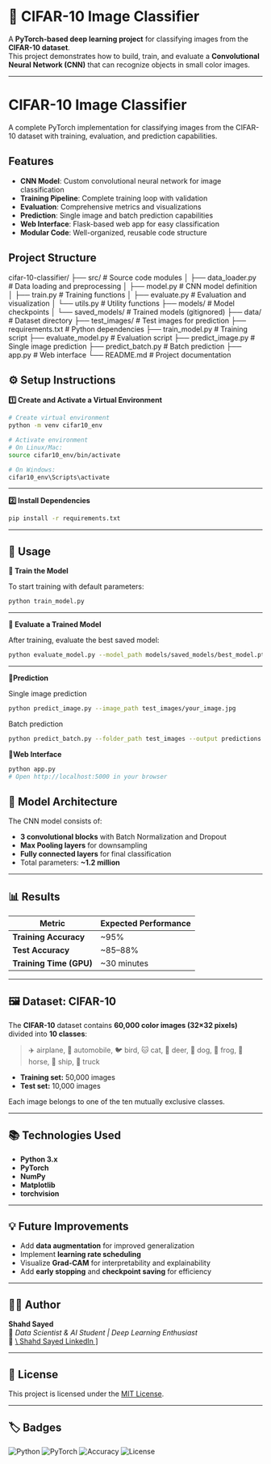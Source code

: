 # 🧠 **CIFAR-10 Image Classifier**

A **PyTorch-based deep learning project** for classifying images from the **CIFAR-10 dataset**.  
This project demonstrates how to build, train, and evaluate a **Convolutional Neural Network (CNN)** that can recognize objects in small color images.

---
# CIFAR-10 Image Classifier

A complete PyTorch implementation for classifying images from the CIFAR-10 dataset with training, evaluation, and prediction capabilities.

## Features

- **CNN Model**: Custom convolutional neural network for image classification
- **Training Pipeline**: Complete training loop with validation
- **Evaluation**: Comprehensive metrics and visualizations
- **Prediction**: Single image and batch prediction capabilities
- **Web Interface**: Flask-based web app for easy classification
- **Modular Code**: Well-organized, reusable code structure

## Project Structure

cifar-10-classifier/
├── src/ # Source code modules
│ ├── data_loader.py # Data loading and preprocessing
│ ├── model.py # CNN model definition
│ ├── train.py # Training functions
│ ├── evaluate.py # Evaluation and visualization
│ └── utils.py # Utility functions
├── models/ # Model checkpoints
│ └── saved_models/ # Trained models (gitignored)
├── data/ # Dataset directory
├── test_images/ # Test images for prediction
├── requirements.txt # Python dependencies
├── train_model.py # Training script
├── evaluate_model.py # Evaluation script
├── predict_image.py # Single image prediction
├── predict_batch.py # Batch prediction
├── app.py # Web interface
└── README.md # Project documentation

## ⚙️ **Setup Instructions**

**1️⃣ Create and Activate a Virtual Environment**

```bash
# Create virtual environment
python -m venv cifar10_env

# Activate environment
# On Linux/Mac:
source cifar10_env/bin/activate

# On Windows:
cifar10_env\Scripts\activate
```

---

**2️⃣ Install Dependencies**

```bash
pip install -r requirements.txt
```

---

## 🚀 **Usage**

**🔹 Train the Model**

To start training with default parameters:

```bash
python train_model.py
```

---

**🔹 Evaluate a Trained Model**

After training, evaluate the best saved model:

```bash
python evaluate_model.py --model_path models/saved_models/best_model.pth
```

---
**🔹Prediction**

 Single image prediction

```bash
python predict_image.py --image_path test_images/your_image.jpg
```

 Batch prediction

```bash
python predict_batch.py --folder_path test_images --output predictions.csv
```

**🔹Web Interface**

```bash
python app.py
# Open http://localhost:5000 in your browser
```


## 🧩 **Model Architecture**

The CNN model consists of:

- **3 convolutional blocks** with Batch Normalization and Dropout  
- **Max Pooling layers** for downsampling  
- **Fully connected layers** for final classification  
- Total parameters: **~1.2 million**

---

## 📊 **Results**

| Metric | Expected Performance |
|--------|----------------------|
| **Training Accuracy** | ~95% |
| **Test Accuracy** | ~85–88% |
| **Training Time (GPU)** | ~30 minutes |

---

## 🖼️ **Dataset: CIFAR-10**

The **CIFAR-10** dataset contains **60,000 color images (32×32 pixels)** divided into **10 classes**:

> ✈️ airplane, 🚗 automobile, 🐦 bird, 🐱 cat, 🦌 deer, 🐶 dog, 🐸 frog, 🐴 horse, 🚢 ship, 🚚 truck

- **Training set:** 50,000 images  
- **Test set:** 10,000 images  

Each image belongs to one of the ten mutually exclusive classes.

---

## 📚 **Technologies Used**

- **Python 3.x**  
- **PyTorch**  
- **NumPy**  
- **Matplotlib**  
- **torchvision**

---

## 💡 **Future Improvements**

- Add **data augmentation** for improved generalization  
- Implement **learning rate scheduling**  
- Visualize **Grad-CAM** for interpretability and explainability  
- Add **early stopping** and **checkpoint saving** for efficiency  

---

## 👩‍💻 **Author**

**Shahd Sayed**  
💼 *Data Scientist & AI Student | Deep Learning Enthusiast*  
📧 [\ Shahd Sayed LinkedIn \]](https://www.linkedin.com/in/shahd-sayed-/)

---

## 🏁 **License**

This project is licensed under the [MIT License](LICENSE).

---

## 🏷️ **Badges**

![Python](https://img.shields.io/badge/Python-3.x-blue?logo=python)
![PyTorch](https://img.shields.io/badge/PyTorch-2.x-orange?logo=pytorch)
![Accuracy](https://img.shields.io/badge/Accuracy-~88%25-brightgreen)
![License](https://img.shields.io/badge/License-MIT-lightgrey)
